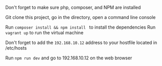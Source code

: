 Don't forget to make sure php, composer, and NPM are installed

Git clone this project, go in the directory, open a command line console 

Run `composer install && npm install ` to install the  dependencies 
Run `vagrant up` to run the virtual machine 

Don't forget to add the `192.168.10.12` address to your hostfile located in /etc/hosts 

Run `npm run dev` and go to 192.168.10.12 on the web browser 
